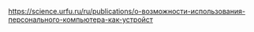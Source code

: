 https://science.urfu.ru/ru/publications/о-возможности-использования-персонального-компьютера-как-устройст